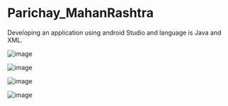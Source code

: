 # Parichay_MahanRashtra
Developing an application using android Studio and language is Java and XML.

![image](https://user-images.githubusercontent.com/111975037/236638815-3b7569e5-47e1-40c4-b6c4-c87ee9d8e624.png)

![image](https://user-images.githubusercontent.com/111975037/236638883-9498f0ee-df1e-4433-81a7-13244462ba93.png)

![image](https://user-images.githubusercontent.com/111975037/236638978-d600f607-0bbb-4910-9f51-996f800ef525.png)

![image](https://user-images.githubusercontent.com/111975037/236639007-2c4476fb-e623-426f-b3af-1451b654aa2c.png)
